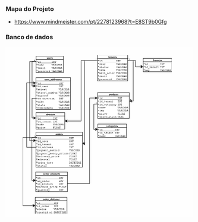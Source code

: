 ### Mapa do Projeto
* https://www.mindmeister.com/pt/2278123968?t=E8ST9b0Gfg

### Banco de dados
![img.png](img.png)


